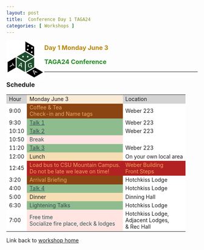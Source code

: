 ```yaml
---
layout: post
title:  Conference Day 1 TAGA24
categories: [ Workshops ]
---
```


<img src="/uploads/images/TAGA_2024.png" width=100
align="left">
<H3><p style="color:DarkGoldenRod"><i class='fas fa-users'></i> Day 1 Monday June 3</p>
<p style="color:ForestGreen" >TAGA24 Conference</p></H3>
 
---
### Schedule 
<table>
<tr>
  <td style="background-color:LightGrey">Hour</td>
  <td style="background-color:AntiqueWhite">Monday June 3</td>
  <td style="background-color:LightGrey">Location</td>

</tr>

<tr>
  <td style="background-color:White">9:00</td>
  <td style="background-color:SaddleBrown;color:SandyBrown">
  <i class='fas fa-mug-hot'></i>
  Coffee & Tea<br>
  <i class='fas fa-edit'></i>Check-in and Name tags<br/> 
  </td>
  <td style="background-color:White">Weber 223</td>
</tr>

<tr>
  <td style="background-color:White">9:30</td>
  <td style="background-color:DarkSeaGreen;color:DarkSlateGrey">
    <i class='fas fa-chalkboard-teacher'></i>
    <a href="./TAGA24-Conference-Resources#talk-1" target="_blank" style="color:inherit"> Talk 1</a>
  </td>
  <td style="background-color:White">Weber 223</td>
</tr>

<tr>
  <td style="background-color:White">10:10</td>
  <td style="background-color:DarkSeaGreen;color:DarkSlateGrey">
    <i class='fas fa-chalkboard-teacher'></i>
    <a href="./TAGA24-Conference-Resources#talk-2" target="_blank" style="color:inherit"> Talk 2</a>
  </td>
  <td style="background-color:White">Weber 223</td>
</tr>

<tr>
  <td style="background-color:White">10:50</td>
  <td style="background-color:MistyRose;color:DarkSlateGrey">
    <i class='fas fa-icons'></i>
    Break<br>
  </td>
  <td style="background-color:White"></td>
</tr>

<tr>
  <td style="background-color:White">11:20</td>
  <td style="background-color:DarkSeaGreen;color:DarkSlateGrey">
    <i class='fas fa-chalkboard-teacher'></i>
    <a href="./TAGA24-Conference-Resources#talk-3" target="_blank" style="color:inherit"> Talk 3</a>
  </td>
  <td style="background-color:White">Weber 223</td>
</tr>

<tr>
  <td style="background-color:White">12:00</td>
  <td style="background-color:Wheat">
  <i class='fas fa-bread-slice'></i>
  Lunch
  </td>
  <td style="background-color:White">On your own local area</td>
</tr>

<tr>
  <td style="background-color:White">12:45</td>
  <td style="background-color:FireBrick;color:SandyBrown">
    <i class='fas fa-bus'></i>
    Load bus to CSU Mountain Campus.<br>
    Do not be late we leave on time!
  </td>
  <td style="background-color:FireBrick;color:SandyBrown">Weber Building<br> Front Steps
  </td>
</tr>

<tr>
  <td style="background-color:White">3:20</td>
  <td style="background-color:SaddleBrown;color:SandyBrown">
    <i class='fas fa-plane-arrival'></i>
    Arrival Briefing
  </td>
  <td style="background-color:White">Hotchkiss Lodge</td>
</tr>

<tr>
  <td style="background-color:White">4:00</td>
  <td style="background-color:DarkSeaGreen;color:DarkSlateGrey">
    <i class='fas fa-chalkboard-teacher'></i>
    <a href="./TAGA24-Conference-Resources#talk-4" target="_blank" style="color:inherit"> Talk 4</a>
  </td>
  <td style="background-color:White">Hotchkiss Lodge</td>
</tr>

<tr>
  <td style="background-color:White">5:00</td>
  <td style="background-color:Wheat">
  <i class='fas fa-bread-slice'></i>
  Dinner
  <i class='fas fa-ice-cream'></i>
  </td>
  <td style="background-color:White">Dinning Hall</td>
</tr>

<tr>
  <td style="background-color:White">6:30</td>
  <td style="background-color:DarkSeaGreen;color:DarkSlateGrey">
    <i class='fas fa-bolt'></i>
    Lightening Talks
  </td>
  <td style="background-color:White">Hotchkiss Lodge</td>
</tr>
<tr>
  <td style="background-color:White">7:00</td>
  <td style="background-color:MistyRose;color:DarkSlateGrey">
    <i class='fas fa-icons'></i>
    Free time <br/> Socialize fire place, deck & lodges
  </td>
  <td style="background-color:White">Hotchkiss Lodge,<br/> Adjacent Lodges,<br/> & Rec Hall</td>
</tr>

</table>

Link back to [workshop home](./TAGA-2024)

